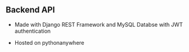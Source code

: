 ## Backend API

* Made with Django REST Framework and MySQL Databse with JWT authentication 

 * Hosted on pythonanywhere
